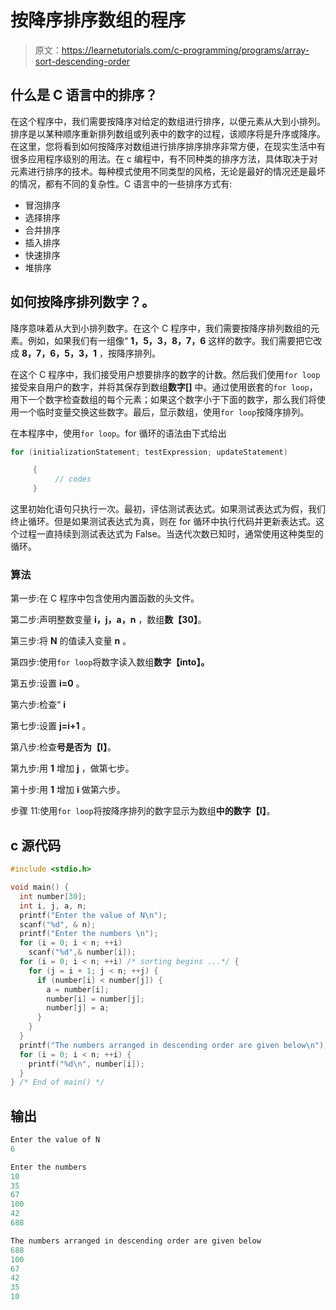 # 按降序排序数组的程序

> 原文：<https://learnetutorials.com/c-programming/programs/array-sort-descending-order>

## 什么是 C 语言中的排序？

在这个程序中，我们需要按降序对给定的数组进行排序，以便元素从大到小排列。排序是以某种顺序重新排列数组或列表中的数字的过程，该顺序将是升序或降序。在这里，您将看到如何按降序对数组进行排序排序排序非常方便，在现实生活中有很多应用程序级别的用法。在 c 编程中，有不同种类的排序方法，具体取决于对元素进行排序的技术。每种模式使用不同类型的风格，无论是最好的情况还是最坏的情况，都有不同的复杂性。C 语言中的一些排序方式有:

*   冒泡排序
*   选择排序
*   合并排序
*   插入排序
*   快速排序
*   堆排序

## 如何按降序排列数字？。

降序意味着从大到小排列数字。在这个 C 程序中，我们需要按降序排列数组的元素。例如，如果我们有一组像“ **1，5，3，8，7，6** 这样的数字。我们需要把它改成 **8，7，6，5，3，1** ，按降序排列。

在这个 C 程序中，我们接受用户想要排序的数字的计数。然后我们使用`for loop`接受来自用户的数字，并将其保存到数组**数字[]** 中。通过使用嵌套的`for loop`，用下一个数字检查数组的每个元素；如果这个数字小于下面的数字，那么我们将使用一个临时变量交换这些数字。最后，显示数组，使用`for loop`按降序排列。

在本程序中，使用`for loop`。for 循环的语法由下式给出

```c
for (initializationStatement; testExpression; updateStatement)

     {
          // codes
     } 

```

这里初始化语句只执行一次。最初，评估测试表达式。如果测试表达式为假，我们终止循环。但是如果测试表达式为真，则在 for 循环中执行代码并更新表达式。这个过程一直持续到测试表达式为 False。当迭代次数已知时，通常使用这种类型的循环。

### 算法

第一步:在 C 程序中包含使用内置函数的头文件。

第二步:声明整数变量 **i，j，a，n** ，数组**数【30】**。

第三步:将 **N** 的值读入变量 **n** 。

第四步:使用`for loop`将数字读入数组**数字【into】。**

第五步:设置 **i=0** 。

第六步:检查“ **i**

第七步:设置 **j=i+1** 。

第八步:检查**号是否为【I】**。

第九步:用 **1** 增加 **j** ，做第七步。

第十步:用 **1** 增加 **i** 做第六步。

步骤 11:使用`for loop`将按降序排列的数字显示为数组**中的数字【I】**。

## c 源代码

```c
#include <stdio.h>

void main() {
  int number[30];
  int i, j, a, n;
  printf("Enter the value of N\n");
  scanf("%d", & n);
  printf("Enter the numbers \n");
  for (i = 0; i < n; ++i)
    scanf("%d",& number[i]);
  for (i = 0; i < n; ++i) /* sorting begins ...*/ {
    for (j = i + 1; j < n; ++j) {
      if (number[i] < number[j]) {
        a = number[i];
        number[i] = number[j];
        number[j] = a;
      }
    }
  }
  printf("The numbers arranged in descending order are given below\n");
  for (i = 0; i < n; ++i) {
    printf("%d\n", number[i]);
  }
} /* End of main() */

```

## 输出

```c
Enter the value of N
6

Enter the numbers
10
35
67
100
42
688

The numbers arranged in descending order are given below
688
100
67
42
35
10 
```